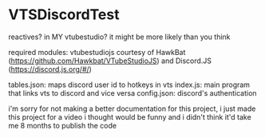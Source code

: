 # VTSDiscordTest
reactives? in MY vtubestudio? it might be more likely than you think

required modules: vtubestudiojs courtesy of HawkBat (https://github.com/Hawkbat/VTubeStudioJS) and Discord.JS (https://discord.js.org/#/)

tables.json: maps discord user id to hotkeys in vts
index.js: main program that links vts to discord and vice versa
config.json: discord's authentication

i'm sorry for not making a better documentation for this project, i just made this project for a video i thought would be funny and i didn't think it'd take me 8 months to publish the code
